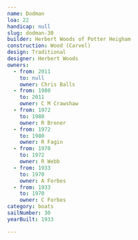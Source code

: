 ```yaml
---
name: Dodman
loa: 22
handicap: null
slug: dodman-30
builder: Herbert Woods of Potter Heigham
construction: Wood (Carvel)
design: Traditional
designer: Herbert Woods
owners:
  - from: 2011
    to: null
    owner: Chris Balls
  - from: 1980
    to: 2011
    owner: C M Crawshaw
  - from: 1972
    to: 1980
    owner: R Brener
  - from: 1972
    to: 1980
    owner: R Fagin
  - from: 1970
    to: 1972
    owner: R Webb
  - from: 1933
    to: 1970
    owner: A Forbes
  - from: 1933
    to: 1970
    owner: C Forbes
category: boats
sailNumber: 30
yearBuilt: 1933

---
```

